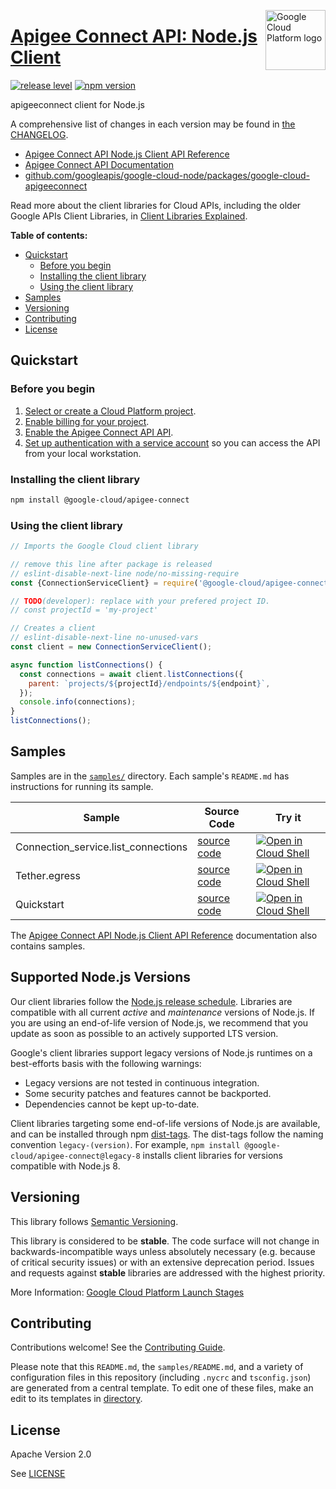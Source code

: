 [//]: # "This README.md file is auto-generated, all changes to this file will be lost."
[//]: # "To regenerate it, use `python -m synthtool`."
<img src="https://avatars2.githubusercontent.com/u/2810941?v=3&s=96" alt="Google Cloud Platform logo" title="Google Cloud Platform" align="right" height="96" width="96"/>

# [Apigee Connect API: Node.js Client](https://github.com/googleapis/google-cloud-node/tree/main/packages/google-cloud-apigeeconnect)

[![release level](https://img.shields.io/badge/release%20level-stable-brightgreen.svg?style=flat)](https://cloud.google.com/terms/launch-stages)
[![npm version](https://img.shields.io/npm/v/@google-cloud/apigee-connect.svg)](https://www.npmjs.org/package/@google-cloud/apigee-connect)




apigeeconnect client for Node.js


A comprehensive list of changes in each version may be found in
[the CHANGELOG](https://github.com/googleapis/google-cloud-node/tree/main/packages/google-cloud-apigeeconnect/CHANGELOG.md).

* [Apigee Connect API Node.js Client API Reference][client-docs]
* [Apigee Connect API Documentation][product-docs]
* [github.com/googleapis/google-cloud-node/packages/google-cloud-apigeeconnect](https://github.com/googleapis/google-cloud-node/tree/main/packages/google-cloud-apigeeconnect)

Read more about the client libraries for Cloud APIs, including the older
Google APIs Client Libraries, in [Client Libraries Explained][explained].

[explained]: https://cloud.google.com/apis/docs/client-libraries-explained

**Table of contents:**


* [Quickstart](#quickstart)
  * [Before you begin](#before-you-begin)
  * [Installing the client library](#installing-the-client-library)
  * [Using the client library](#using-the-client-library)
* [Samples](#samples)
* [Versioning](#versioning)
* [Contributing](#contributing)
* [License](#license)

## Quickstart

### Before you begin

1.  [Select or create a Cloud Platform project][projects].
1.  [Enable billing for your project][billing].
1.  [Enable the Apigee Connect API API][enable_api].
1.  [Set up authentication with a service account][auth] so you can access the
    API from your local workstation.

### Installing the client library

```bash
npm install @google-cloud/apigee-connect
```


### Using the client library

```javascript
// Imports the Google Cloud client library

// remove this line after package is released
// eslint-disable-next-line node/no-missing-require
const {ConnectionServiceClient} = require('@google-cloud/apigee-connect');

// TODO(developer): replace with your prefered project ID.
// const projectId = 'my-project'

// Creates a client
// eslint-disable-next-line no-unused-vars
const client = new ConnectionServiceClient();

async function listConnections() {
  const connections = await client.listConnections({
    parent: `projects/${projectId}/endpoints/${endpoint}`,
  });
  console.info(connections);
}
listConnections();

```



## Samples

Samples are in the [`samples/`](https://github.com/googleapis/google-cloud-node/tree/main/packages/google-cloud-apigeeconnect/samples) directory. Each sample's `README.md` has instructions for running its sample.

| Sample                      | Source Code                       | Try it |
| --------------------------- | --------------------------------- | ------ |
| Connection_service.list_connections | [source code](https://github.com/googleapis/google-cloud-node/blob/master/packages/google-cloud-apigeeconnect/samples/generated/v1/connection_service.list_connections.js) | [![Open in Cloud Shell][shell_img]](https://console.cloud.google.com/cloudshell/open?git_repo=https://github.com/googleapis/google-cloud-node&page=editor&open_in_editor=packages/google-cloud-apigeeconnect/samples/generated/v1/connection_service.list_connections.js,packages/google-cloud-apigeeconnect/samples/README.md) |
| Tether.egress | [source code](https://github.com/googleapis/google-cloud-node/blob/master/packages/google-cloud-apigeeconnect/samples/generated/v1/tether.egress.js) | [![Open in Cloud Shell][shell_img]](https://console.cloud.google.com/cloudshell/open?git_repo=https://github.com/googleapis/google-cloud-node&page=editor&open_in_editor=packages/google-cloud-apigeeconnect/samples/generated/v1/tether.egress.js,packages/google-cloud-apigeeconnect/samples/README.md) |
| Quickstart | [source code](https://github.com/googleapis/google-cloud-node/blob/master/packages/google-cloud-apigeeconnect/samples/quickstart.js) | [![Open in Cloud Shell][shell_img]](https://console.cloud.google.com/cloudshell/open?git_repo=https://github.com/googleapis/google-cloud-node&page=editor&open_in_editor=packages/google-cloud-apigeeconnect/samples/quickstart.js,packages/google-cloud-apigeeconnect/samples/README.md) |



The [Apigee Connect API Node.js Client API Reference][client-docs] documentation
also contains samples.

## Supported Node.js Versions

Our client libraries follow the [Node.js release schedule](https://nodejs.org/en/about/releases/).
Libraries are compatible with all current _active_ and _maintenance_ versions of
Node.js.
If you are using an end-of-life version of Node.js, we recommend that you update
as soon as possible to an actively supported LTS version.

Google's client libraries support legacy versions of Node.js runtimes on a
best-efforts basis with the following warnings:

* Legacy versions are not tested in continuous integration.
* Some security patches and features cannot be backported.
* Dependencies cannot be kept up-to-date.

Client libraries targeting some end-of-life versions of Node.js are available, and
can be installed through npm [dist-tags](https://docs.npmjs.com/cli/dist-tag).
The dist-tags follow the naming convention `legacy-(version)`.
For example, `npm install @google-cloud/apigee-connect@legacy-8` installs client libraries
for versions compatible with Node.js 8.

## Versioning

This library follows [Semantic Versioning](http://semver.org/).



This library is considered to be **stable**. The code surface will not change in backwards-incompatible ways
unless absolutely necessary (e.g. because of critical security issues) or with
an extensive deprecation period. Issues and requests against **stable** libraries
are addressed with the highest priority.






More Information: [Google Cloud Platform Launch Stages][launch_stages]

[launch_stages]: https://cloud.google.com/terms/launch-stages

## Contributing

Contributions welcome! See the [Contributing Guide](https://github.com/googleapis/google-cloud-node/blob/master/CONTRIBUTING.md).

Please note that this `README.md`, the `samples/README.md`,
and a variety of configuration files in this repository (including `.nycrc` and `tsconfig.json`)
are generated from a central template. To edit one of these files, make an edit
to its templates in
[directory](https://github.com/googleapis/synthtool).

## License

Apache Version 2.0

See [LICENSE](https://github.com/googleapis/google-cloud-node/blob/master/LICENSE)

[client-docs]: https://cloud.google.com/nodejs/docs/reference/apigee-connect/latest
[product-docs]: https://cloud.google.com/apigee/docs/hybrid/v1.3/apigee-connect/
[shell_img]: https://gstatic.com/cloudssh/images/open-btn.png
[projects]: https://console.cloud.google.com/project
[billing]: https://support.google.com/cloud/answer/6293499#enable-billing
[enable_api]: https://console.cloud.google.com/flows/enableapi?apiid=apigeeconnect.googleapis.com
[auth]: https://cloud.google.com/docs/authentication/getting-started
